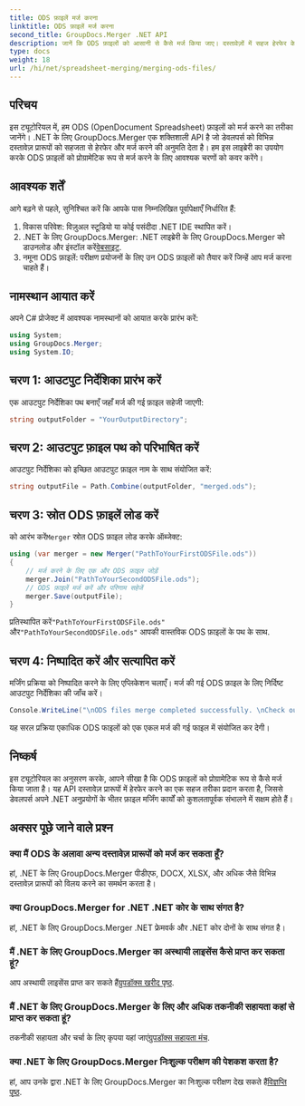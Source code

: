 ```yaml
---
title: ODS फ़ाइलें मर्ज करना
linktitle: ODS फ़ाइलें मर्ज करना
second_title: GroupDocs.Merger .NET API
description: जानें कि ODS फ़ाइलों को आसानी से कैसे मर्ज किया जाए। दस्तावेज़ों में सहज हेरफेर के लिए हमारे चरण-दर-चरण गाइड का पालन करें।
type: docs
weight: 18
url: /hi/net/spreadsheet-merging/merging-ods-files/
---
```

## परिचय
इस ट्यूटोरियल में, हम ODS (OpenDocument Spreadsheet) फ़ाइलों को मर्ज करने का तरीका जानेंगे। .NET के लिए GroupDocs.Merger एक शक्तिशाली API है जो डेवलपर्स को विभिन्न दस्तावेज़ प्रारूपों को सहजता से हेरफेर और मर्ज करने की अनुमति देता है। हम इस लाइब्रेरी का उपयोग करके ODS फ़ाइलों को प्रोग्रामेटिक रूप से मर्ज करने के लिए आवश्यक चरणों को कवर करेंगे।
## आवश्यक शर्तें
आगे बढ़ने से पहले, सुनिश्चित करें कि आपके पास निम्नलिखित पूर्वापेक्षाएँ निर्धारित हैं:
1. विकास परिवेश: विज़ुअल स्टूडियो या कोई पसंदीदा .NET IDE स्थापित करें।
2.  .NET के लिए GroupDocs.Merger: .NET लाइब्रेरी के लिए GroupDocs.Merger को डाउनलोड और इंस्टॉल करें[वेबसाइट](https://releases.groupdocs.com/merger/net/).
3. नमूना ODS फ़ाइलें: परीक्षण प्रयोजनों के लिए उन ODS फ़ाइलों को तैयार करें जिन्हें आप मर्ज करना चाहते हैं।

## नामस्थान आयात करें
अपने C# प्रोजेक्ट में आवश्यक नामस्थानों को आयात करके प्रारंभ करें:
```csharp
using System; 
using GroupDocs.Merger;
using System.IO;
```
## चरण 1: आउटपुट निर्देशिका प्रारंभ करें
एक आउटपुट निर्देशिका पथ बनाएँ जहाँ मर्ज की गई फ़ाइल सहेजी जाएगी:
```csharp
string outputFolder = "YourOutputDirectory";
```
## चरण 2: आउटपुट फ़ाइल पथ को परिभाषित करें
आउटपुट निर्देशिका को इच्छित आउटपुट फ़ाइल नाम के साथ संयोजित करें:
```csharp
string outputFile = Path.Combine(outputFolder, "merged.ods");
```
## चरण 3: स्रोत ODS फ़ाइलें लोड करें
 को आरंभ करें`Merger` स्रोत ODS फ़ाइल लोड करके ऑब्जेक्ट:
```csharp
using (var merger = new Merger("PathToYourFirstODSFile.ods"))
{
    // मर्ज करने के लिए एक और ODS फ़ाइल जोड़ें
    merger.Join("PathToYourSecondODSFile.ods");
    // ODS फ़ाइलें मर्ज करें और परिणाम सहेजें
    merger.Save(outputFile);
}
```
 प्रतिस्थापित करें`"PathToYourFirstODSFile.ods"` और`"PathToYourSecondODSFile.ods"` आपकी वास्तविक ODS फ़ाइलों के पथ के साथ.
## चरण 4: निष्पादित करें और सत्यापित करें
मर्जिंग प्रक्रिया को निष्पादित करने के लिए एप्लिकेशन चलाएँ। मर्ज की गई ODS फ़ाइल के लिए निर्दिष्ट आउटपुट निर्देशिका की जाँच करें।
```csharp
Console.WriteLine("\nODS files merge completed successfully. \nCheck output in {0}", outputFolder);
```
यह सरल प्रक्रिया एकाधिक ODS फाइलों को एक एकल मर्ज की गई फाइल में संयोजित कर देगी।

## निष्कर्ष
इस ट्यूटोरियल का अनुसरण करके, आपने सीखा है कि ODS फ़ाइलों को प्रोग्रामेटिक रूप से कैसे मर्ज किया जाता है। यह API दस्तावेज़ प्रारूपों में हेरफेर करने का एक सहज तरीका प्रदान करता है, जिससे डेवलपर्स अपने .NET अनुप्रयोगों के भीतर फ़ाइल मर्जिंग कार्यों को कुशलतापूर्वक संभालने में सक्षम होते हैं।

## अक्सर पूछे जाने वाले प्रश्न
### क्या मैं ODS के अलावा अन्य दस्तावेज़ प्रारूपों को मर्ज कर सकता हूँ?
हां, .NET के लिए GroupDocs.Merger पीडीएफ, DOCX, XLSX, और अधिक जैसे विभिन्न दस्तावेज़ प्रारूपों को विलय करने का समर्थन करता है।
### क्या GroupDocs.Merger for .NET .NET कोर के साथ संगत है?
हां, .NET के लिए GroupDocs.Merger .NET फ्रेमवर्क और .NET कोर दोनों के साथ संगत है।
### मैं .NET के लिए GroupDocs.Merger का अस्थायी लाइसेंस कैसे प्राप्त कर सकता हूं?
 आप अस्थायी लाइसेंस प्राप्त कर सकते हैं[ग्रुपडॉक्स खरीद पृष्ठ](https://purchase.groupdocs.com/temporary-license/).
### मैं .NET के लिए GroupDocs.Merger के लिए और अधिक तकनीकी सहायता कहां से प्राप्त कर सकता हूं?
 तकनीकी सहायता और चर्चा के लिए कृपया यहां जाएं[ग्रुपडॉक्स सहायता मंच](https://forum.groupdocs.com/c/merger/32).
### क्या .NET के लिए GroupDocs.Merger निःशुल्क परीक्षण की पेशकश करता है?
 हां, आप उनके द्वारा .NET के लिए GroupDocs.Merger का निःशुल्क परीक्षण देख सकते हैं[विज्ञप्ति पृष्ठ](https://releases.groupdocs.com/).